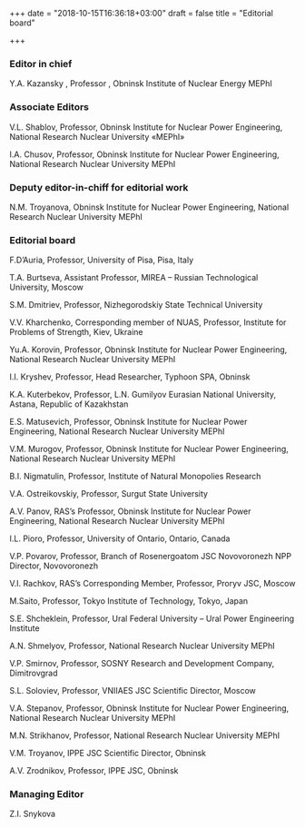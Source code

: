 +++
date = "2018-10-15T16:36:18+03:00"
draft = false
title = "Editorial board"

+++

### Editor in chief

Y.A. Kazansky , Professor , Obninsk Institute of Nuclear Energy MEPhI

### Associate Editors

V.L. Shablov, Professor, Obninsk Institute for Nuclear Power Engineering, National Research Nuclear University «MEPhI»

I.A. Chusov, Professor, Obninsk Institute for Nuclear Power Engineering, National Research Nuclear University MEPhI

### Deputy editor-in-chiff for editorial work

N.M. Troyanova, Obninsk Institute for Nuclear Power Engineering, National Research Nuclear University MEPhI

### Editorial board

F.D’Auria, Professor, University of Pisa, Pisa, Italy

T.A. Burtseva, Assistant Professor, MIREA – Russian Technological University, Moscow

S.M. Dmitriev, Professor, Nizhegorodskiy State Technical University

V.V. Kharchenko, Corresponding member of NUAS, Professor, Institute for Problems of Strength, Kiev, Ukraine

Yu.A. Korovin, Professor, Obninsk Institute for Nuclear Power Engineering, National Research Nuclear University MEPhI

I.I. Kryshev, Professor, Head Researcher, Typhoon SPA, Obninsk

K.A. Kuterbekov, Professor, L.N. Gumilyov Eurasian National University, Astana, Republic of Kazakhstan

E.S. Matusevich, Professor, Obninsk Institute for Nuclear Power Engineering, National Research Nuclear University MEPhI

V.M. Murogov, Professor, Obninsk Institute for Nuclear Power Engineering, National Research Nuclear University MEPhI

B.I. Nigmatulin, Professor, Institute of Natural Monopolies Research

V.A. Ostreikovskiy, Professor, Surgut State University

A.V. Panov, RAS’s Professor, Obninsk Institute for Nuclear Power Engineering, National Research Nuclear University MEPhI

I.L. Pioro, Professor, University of Ontario, Ontario, Canada

V.P. Povarov, Professor, Branch of Rosenergoatom JSC Novovoronezh NPP Director, Novovoronezh

V.I. Rachkov, RAS’s Corresponding Member, Professor, Proryv JSC, Moscow

M.Saito, Professor, Tokyo Institute of Technology, Tokyo, Japan

S.E. Shcheklein, Professor, Ural Federal University – Ural Power Engineering Institute

A.N. Shmelyov, Professor, National Research Nuclear University MEPhI

V.P. Smirnov, Professor, SOSNY Research and Development Company, Dimitrovgrad

S.L. Soloviev, Professor, VNIIAES JSC Scientific Director, Moscow

V.A. Stepanov, Professor, Obninsk Institute for Nuclear Power Engineering, National Research Nuclear University MEPhI

M.N. Strikhanov, Professor, National Research Nuclear University MEPhI

V.M. Troyanov, IPPE JSC Scientific Director, Obninsk

A.V. Zrodnikov, Professor, IPPE JSC, Obninsk

### Managing Editor

Z.I. Snykova
